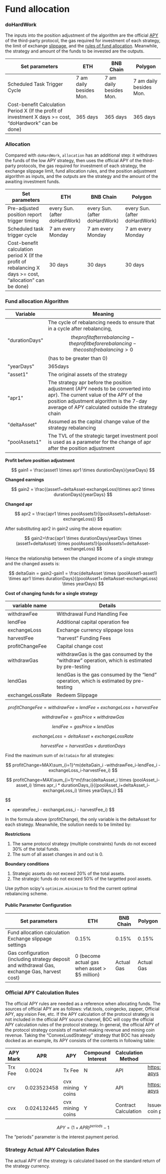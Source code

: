 # Fund allocation

### doHardWork

The inputs into the position adjustment of the algorithm are the official [APY](../../more/appendix.md#annual-yield-apy) of the third-party protocol, the gas required for investment of each strategy, the limit of exchange [slippage](../../more/appendix.md#slippage), and the [rules of fund allocation](https://github.com/Francisco-Rua/boc\_gitbook/blob/master/how-it-works/introduction-to-boc/README.md#fund-allocation-rules). Meanwhile, the strategy and amount of the funds to be invested are the outputs.

| Set parameters                                                                                           | ETH                     | BNB Chain               | Polygon                 |
| -------------------------------------------------------------------------------------------------------- | ----------------------- | ----------------------- | ----------------------- |
| Scheduled Task Trigger Cycle                                                                             | 7 am daily besides Mon. | 7 am daily besides Mon. | 7 am daily besides Mon. |
| Cost-benefit Calculation Period X (If the profit of investment X days >= cost, “doHardwork” can be done) | 365 days                | 365 days                | 365 days                |

### Allocation

Compared with `doHardWork`, `allocation` has an additional step: it withdraws the funds of the low APY strategy, then uses the official APY of the third-party protocols, the gas required for investment of each strategy, the exchange slippage limit, fund allocation rules, and the position adjustment algorithm as inputs, and the outputs are the strategy and the amount of the awaiting investment funds.

| Set parameters                                                                                            | ETH                           | BNB Chain                     | Polygon                       |
| --------------------------------------------------------------------------------------------------------- | ----------------------------- | ----------------------------- | ----------------------------- |
| Pre-adjusted position report trigger timing                                                               | every Sun. (after doHardWork) | every Sun. (after doHardWork) | every Sun. (after doHardWork) |
| Scheduled task trigger cycle                                                                              | 7 am every Monday             | 7 am every Monday             | 7 am every Monday             |
| Cost-benefit calculation period X (If the profit of rebalancing X days >= cost, “allocation” can be done) | 30 days                       | 30 days                       | 30 days                       |

### Fund allocation Algorithm

| Variable       | Meaning                                                                                                                                                                                                                   |
| -------------- | ------------------------------------------------------------------------------------------------------------------------------------------------------------------------------------------------------------------------- |
| "durationDays" | The cycle of rebalancing needs to ensure that in a cycle after rebalancing, $$the profit after rebalancing - the profit before rebalancing - the cost of rebalancing > 0$$ (has to be greater than 0)                     |
| "yearDays"     | 365days                                                                                                                                                                                                                   |
| "asset1"       | The original assets of the strategy                                                                                                                                                                                       |
| "apr1"         | The strategy apr before the position adjustment (APY needs to be converted into apr). The current value of the APY of the position adjustment algorithm is the 7-day average of APY calculated outside the strategy chain |
| "deltaAsset"   | Assumed as the capital change value of the strategy rebalancing                                                                                                                                                           |
| "poolAssets1"  | The TVL of the strategic target investment pool is used as a parameter for the change of apr after the position adjustment                                                                                                |

**Profit before position adjustment**

$$
gain1 = \frac{asset1 \times apr1 \times durationDays}{yearDays}
$$

**Changed earnings**

$$
gain2 = \frac{(asset1+deltaAsset-exchangeLoss)\times apr2 \times durationDays}{yearDays}
$$

**Changed apr**

$$
apr2 = \frac{apr1 \times poolAssets1}{(poolAssets1+deltaAsset-exchangeLoss)}
$$

After substituting apr2 in gain2 using the above equation:

$$
gain2=\frac{apr1 \times durationDays/yearDays \times (asset1+deltaAsset) \times poolAssets1}{poolAssets1+deltaAsset-exchangeLoss}
$$

Hence the relationship between the changed income of a single strategy and the changed assets is:

$$
deltaGain = gain2-gain1 = \frac{deltaAsset \times (poolAsset1-asset1) \times apr1 \times durationDays}{(poolAsset1+deltaAsset-exchangeLoss) \times yearDays}
$$

**Cost of changing funds for a single strategy**

| variable name    | Details                                                                                        |
| ---------------- | ---------------------------------------------------------------------------------------------- |
| withdrawFee      | Withdrawal Fund Handling Fee                                                                   |
| lendFee          | Additional capital operation fee                                                               |
| exchangeLoss     | Exchange currency slippage loss                                                                |
| harvestFee       | “harvest” Funding Fees                                                                         |
| profitChangeFee  | Capital change cost                                                                            |
| withdrawGas      | withdrawGas is the gas consumed by the “withdraw” operation, which is estimated by pre-testing |
| lendGas          | lendGas is the gas consumed by the “lend” operation, which is estimated by pre-testing         |
| exchangeLossRate | Redeem Slippage                                                                                |

$$
profitChangeFee=withdrawFee+lendFee+exchangeLoss+harvestFee
$$

$$
withdrawFee = gasPrice \times withdrawGas
$$

$$
lendFee= gasPrice \times lendGas
$$

$$
exchangeLoss=deltaAsset \times exchangeLossRate
$$

$$
harvestFee=harvestGas \times durationDays
$$

Find the maximum sum of `deltaGain` for all strategies:

$$
profitChange=MAX\sum_{i=1}^m(deltaGain_i -withdrawFee_i-lendFee_i - exchangeLoss_i-harvestFee_i)
$$

$$
profitChange=MAX\sum_{i=1}^m(\frac{deltaAsset_i \times (poolAsset_i-asset_i) \times apr_i * durationDays_i}{(poolAsset_i+deltaAsset_i-exchangeLoss_i) \times yearDays_i}
$$

$$
- operateFee_i - exchangeLoss_i - harvestFee_i)
$$

In the formula above (profitChange), the only variable is the deltaAsset for each strategy. Meanwhile, the solution needs to be limited by:

**Restrictions**

1. The same protocol strategy (multiple constraints) funds do not exceed 30% of the total funds.
2. The sum of all asset changes in and out is 0.

**Boundary conditions**

1. Strategic assets do not exceed 20% of the total assets.
2. The strategic funds do not exceed 50% of the targetted pool assets.

Use python scipy's `optimize.minimize` to find the current optimal rebalancing scheme.

#### Public Parameter Configuration

| Set parameters                                                                                | ETH                                           | BNB Chain  | Polygon    |
| --------------------------------------------------------------------------------------------- | --------------------------------------------- | ---------- | ---------- |
| Fund allocation calculation Exchange slippage settings                                        | 0.15%                                         | 0.15%      | 0.15%      |
| Gas configuration (including strategy deposit and withdrawal Gas, exchange Gas, harvest cost) | 0 (become actual gas when asset > $5 million) | Actual Gas | Actual Gas |

### Official APY Calculation Rules

The official APY rules are needed as a reference when allocating funds. The sources of official APY are as follows: vfat.tools, coingecko, zapper, Official APY, apy.vision Fee, etc. If the APY calculation of the protocol strategy is not included in the official APY source channel, BOC will copy the official APY calculation rules of the protocol strategy. In general, the official APY of the protocol strategy consists of market-making revenue and mining coin revenue. Taking the “ConvexLusdStrategy” strategy that BOC has already docked as an example, its APY consists of the contents in following table:

| APY Mark | APR         | APY              | Compound Interest | Calculation Method   | Data Source                                                                        |
| -------- | ----------- | ---------------- | ----------------- | -------------------- | ---------------------------------------------------------------------------------- |
| Trx Fee  | 0.0024      | Tx Fee           | N                 | API                  | https://www.convexfinance.com/api/curve-apys                                       |
| crv      | 0.023523458 | cvx mining coins | Y                 | API                  | https://www.convexfinance.com/api/curve-apys                                       |
| cvx      | 0.024132445 | cvx mining coins | Y                 | Contract Calculation | Issued according to time, one-year mining coin price/total pool assets can get APR |

$$
APY=(1+APR)^{periods}-1
$$

The “periods” parameter is the interest payment period.

### Strategy Actual APY Calculation Rules

The actual APY of the strategy is calculated based on the standard return of the strategy currency.

